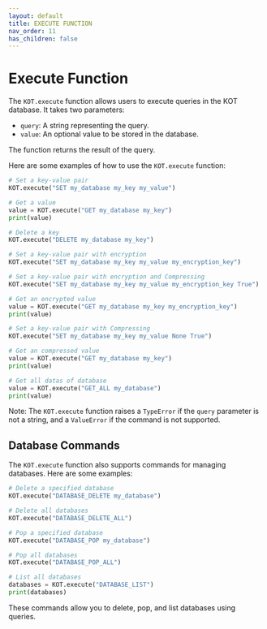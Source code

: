 ```yaml
---
layout: default
title: EXECUTE FUNCTION
nav_order: 11
has_children: false
---
```



# Execute Function

The `KOT.execute` function allows users to execute queries in the KOT database. It takes two parameters:

- `query`: A string representing the query.
- `value`: An optional value to be stored in the database.

The function returns the result of the query.

Here are some examples of how to use the `KOT.execute` function:

```python
# Set a key-value pair
KOT.execute("SET my_database my_key my_value")

# Get a value
value = KOT.execute("GET my_database my_key")
print(value)

# Delete a key
KOT.execute("DELETE my_database my_key")

# Set a key-value pair with encryption
KOT.execute("SET my_database my_key my_value my_encryption_key")

# Set a key-value pair with encryption and Compressing
KOT.execute("SET my_database my_key my_value my_encryption_key True")

# Get an encrypted value
value = KOT.execute("GET my_database my_key my_encryption_key")
print(value)

# Set a key-value pair with Compressing
KOT.execute("SET my_database my_key my_value None True")

# Get an compressed value
value = KOT.execute("GET my_database my_key")
print(value)

# Get all datas of database
value = KOT.execute("GET_ALL my_database")
print(value)

```

Note: The `KOT.execute` function raises a `TypeError` if the `query` parameter is not a string, and a `ValueError` if the command is not supported.

## Database Commands

The `KOT.execute` function also supports commands for managing databases. Here are some examples:

```python
# Delete a specified database
KOT.execute("DATABASE_DELETE my_database")

# Delete all databases
KOT.execute("DATABASE_DELETE_ALL")

# Pop a specified database
KOT.execute("DATABASE_POP my_database")

# Pop all databases
KOT.execute("DATABASE_POP_ALL")

# List all databases
databases = KOT.execute("DATABASE_LIST")
print(databases)
```
These commands allow you to delete, pop, and list databases using queries.


